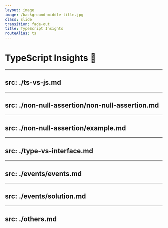 ```yaml
---
layout: image
image: /background-middle-title.jpg
class: slide
transition: fade-out
title: TypeScript Insights
routeAlias: ts
---
```


<div class="flex h-full flex-items-center">
  <h1 class="text-left m-b-0 font-bold">
    TypeScript Insights 🧐
  </h1>
</div>

<!-- Ts VS Js -->

---
src: ./ts-vs-js.md
---

<!-- Non Null Assertion -->

---
src: ./non-null-assertion/non-null-assertion.md
---

---
src: ./non-null-assertion/example.md
---

<!-- Type vs Interface -->

---
src: ./type-vs-interface.md
---

<!-- Events -->

---
src: ./events/events.md
---

---
src: ./events/solution.md
---

<!-- Others -->

---
src: ./others.md
---
